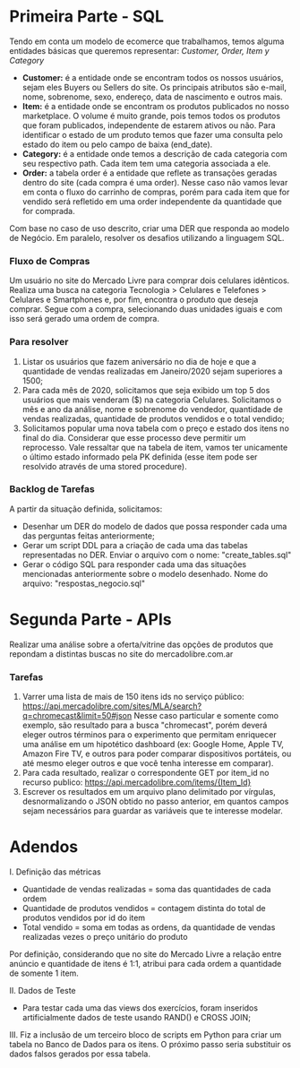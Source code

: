 # Primeira Parte - SQL
 Tendo em conta um modelo de ecomerce que trabalhamos, temos alguma entidades básicas que queremos representar: *Customer, Order, Item y Category*
 
 * **Customer:** é a entidade onde se encontram todos os nossos usuários, sejam eles Buyers ou Sellers do site. Os principais atributos são e-mail, nome, sobrenome, sexo, endereço, data de nascimento e outros mais.
 * **Item:** é a entidade onde se encontram os produtos publicados no nosso marketplace. O volume é muito grande, pois temos todos os produtos que foram publicados, independente de estarem ativos ou não. Para identificar o estado de um produto temos que fazer uma consulta pelo estado do item ou pelo campo de baixa (end_date).
 * **Category:** é a entidade onde temos a descrição de cada categoria com seu respectivo path. Cada item tem uma categoria associada a ele.
 * **Order:** a tabela order é a entidade que reflete as transações geradas dentro do site (cada compra é uma order). Nesse caso não vamos levar em conta o fluxo do carrinho de compras, porém para cada item que for vendido será refletido em uma order independente da quantidade que for comprada.

Com base no caso de uso descrito, criar uma DER que responda ao modelo de Negócio. Em paralelo, resolver os desafios utilizando a linguagem SQL.

### Fluxo de Compras
Um usuário no site do Mercado Livre para comprar dois celulares idênticos. Realiza uma busca na categoria Tecnologia > Celulares e Telefones > Celulares e Smartphones e, por fim, encontra o produto que deseja comprar. Segue com a compra, selecionando duas unidades iguais e com isso será gerado uma ordem de compra.


### Para resolver
1. Listar os usuários que fazem aniversário no dia de hoje e que a quantidade de vendas realizadas em Janeiro/2020 sejam superiores a 1500;
2. Para cada mês de 2020, solicitamos que seja exibido um top 5 dos usuários que mais venderam ($) na categoria Celulares. Solicitamos o mês e ano da análise, nome e sobrenome do vendedor, quantidade de vendas realizadas, quantidade de produtos vendidos e o total vendido;
3. Solicitamos popular uma nova tabela com o preço e estado dos itens no final do dia. Considerar que esse processo deve permitir um reprocesso. Vale ressaltar que na tabela de item, vamos ter unicamente o último estado informado pela PK definida (esse item pode ser resolvido através de uma stored procedure).

### Backlog de Tarefas
A partir da situação definida, solicitamos:
* Desenhar um DER do modelo de dados que possa responder cada uma das perguntas feitas anteriormente;
* Gerar um script DDL para a criação de cada uma das tabelas representadas no DER. Enviar o arquivo com o nome: "create_tables.sql"
* Gerar o código SQL para responder cada uma das situações mencionadas anteriormente sobre o modelo desenhado. Nome do arquivo: "respostas_negocio.sql"

# Segunda Parte - APIs

Realizar uma análise sobre a oferta/vitrine das opções de produtos que repondam a distintas buscas no site do mercadolibre.com.ar

### Tarefas
1. Varrer uma lista de mais de 150 itens ids no serviço público: https://api.mercadolibre.com/sites/MLA/search?q=chromecast&limit=50#json
Nesse caso particular e somente como exemplo, são resultado para a busca "chromecast", porém deverá eleger outros términos para o experimento que permitam enriquecer uma análise em um hipotético dashboard (ex: Google Home, Apple TV, Amazon Fire TV, e outros para poder comparar dispositivos portáteis, ou até mesmo eleger outros e que você tenha interesse em comparar).
2. Para cada resultado, realizar o correspondente GET por item_id no recurso publico: https://api.mercadolibre.com/items/{Item_Id}
3. Escrever os resultados em um arquivo plano delimitado por vírgulas, desnormalizando o JSON obtido no passo anterior, em quantos campos sejam necessários para guardar as variáveis que te interesse modelar.


# Adendos
I. Definição das métricas
* Quantidade de vendas realizadas = soma das quantidades de cada ordem
* Quantidade de produtos vendidos = contagem distinta do total de produtos vendidos por id do item
* Total vendido = soma em todas as ordens, da quantidade de vendas realizadas vezes o preço unitário do produto

Por definição, considerando que no site do Mercado Livre a relação entre anúncio e quantidade de itens é 1:1, atribui para cada ordem a quantidade de somente 1 item.

II. Dados de Teste
* Para testar cada uma das views dos exercícios, foram inseridos artificialmente dados de teste usando RAND() e CROSS JOIN;

III. Fiz a inclusão de um terceiro bloco de scripts em Python para criar um tabela no Banco de Dados para os itens. O próximo passo seria substituir os dados falsos gerados por essa tabela.
